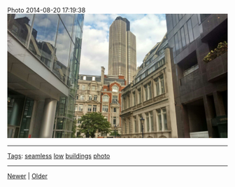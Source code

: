 <!--
title: Photo 2014-08-20 17
date: 2020-06-28T14:49:39.979Z
tags: seamless, low, buildings, photo
-->




Photo 2014-08-20 17:19:38
![](95293540682-0.jpg)

<!--BOTTOM-POST-NAVIGATION-->
---

[Tags](tags.md): [seamless](tag-seamless.md) [low](tag-low.md) [buildings](tag-buildings.md) [photo](tag-photo.md)

---

[Newer](95262601587.md) | [Older](95295040017.md)